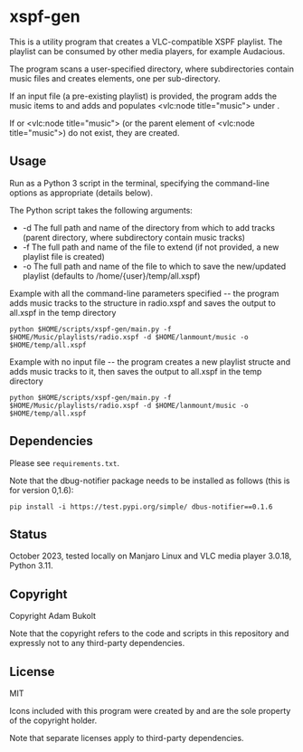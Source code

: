 # xspf-gen #

This is a utility program that creates a VLC-compatible XSPF playlist.
The playlist can be consumed by other media players, for example Audacious.

The program scans a user-specified directory, where subdirectories contain music files and creates <track> elements, 
one per sub-directory.

If an input file (a pre-existing playlist) is provided, the program adds the
music items to <tracklist> and adds and populates <vlc:node title="music"> under <extension
application="http://www.videolan.org/vlc/playlist/0">.

If <trackList> or <vlc:node title="music"> (or the parent element of <vlc:node title="music">) do not exist, they 
are created.

## Usage

Run as a Python 3 script in the terminal, specifying the command-line options as appropriate (details below). 

The Python script takes the following arguments:

* -d The full path and name of the directory from which to add tracks (parent directory, where subdirectory contain music 
    tracks)
* -f The full path and name of the file to extend (if not provided, a new playlist file is created)
* -o The full path and name of the file to which to save the new/updated playlist (defaults to /home/{user}/temp/all.xspf)

Example with all the command-line parameters specified -- the program adds music
tracks to the structure in radio.xspf and saves the output to all.xspf in the
temp directory
```
python $HOME/scripts/xspf-gen/main.py -f $HOME/Music/playlists/radio.xspf -d $HOME/lanmount/music -o $HOME/temp/all.xspf
```
Example with no input file -- the program creates a new playlist structe and adds music
tracks to it, then saves the output to all.xspf in the temp directory
```
python $HOME/scripts/xspf-gen/main.py -f $HOME/Music/playlists/radio.xspf -d $HOME/lanmount/music -o $HOME/temp/all.xspf
```

## Dependencies

Please see `requirements.txt`.

Note that the dbug-notifier package needs to be installed as follows (this is for version 0,1.6):
```commandline
pip install -i https://test.pypi.org/simple/ dbus-notifier==0.1.6
```

## Status

October 2023, tested locally on Manjaro Linux and VLC media player 3.0.18, Python 3.11.

## Copyright

Copyright Adam Bukolt

Note that the copyright refers to the code and scripts in this repository and
expressly not to any third-party dependencies.

## License

MIT

Icons included with this program were created by and are the sole property of the copyright holder.

Note that separate licenses apply to third-party dependencies.
